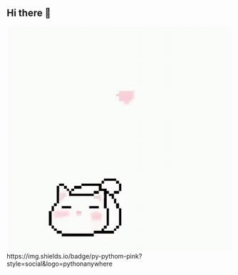 ## Hi there 👋
<img src="https://github.com/DarjaDaisY/DarjaDaisY/blob/main/Cats%20Dance.gif" alt="The unlimited" width='600'>
https://img.shields.io/badge/py-pythom-pink?style=social&logo=pythonanywhere
